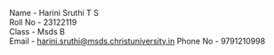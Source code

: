 Name - Harini Sruthi T S      
Roll No - 23122119            
Class - Msds B                                                                              
Email - harini.sruthi@msds.christuniversity.in
Phone No - 9791210998
